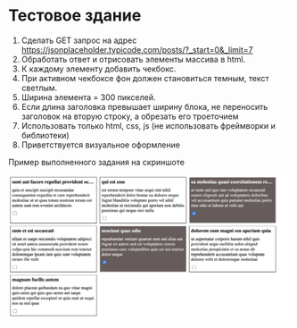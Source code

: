 # Тестовое здание


1. Сделать GET запрос на адрес https://jsonplaceholder.typicode.com/posts/?_start=0&_limit=7
2. Обработать ответ и отрисовать элементы массива в html. 
3. К каждому элементу добавить чекбокс. 
4. При активном чекбоксе фон должен становиться темным, текст светлым. 
5. Ширина элемента = 300 пикселей. 
6. Если длина заголовка превышает ширину блока, не переносить заголовок на вторую строку, а обрезать его троеточием 
7. Использовать только html, css, js (не использовать фреймворки и библиотеки)
8. Приветствуется визуальное оформление 

Пример выполненного задания на скриншоте

![alt text](./test-tesult.png)
